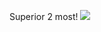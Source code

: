 Superior 2 most!
<img src=https://upload.wikimedia.org/wikipedia/commons/6/6c/Jonathan_Bowden.jpg/>
